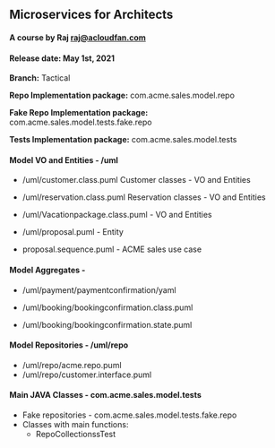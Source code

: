 ## Microservices for Architects
#### A course by Raj   raj@acloudfan.com
#### Release date: May 1st, 2021

**Branch:** Tactical

**Repo Implementation package:**
com.acme.sales.model.repo

**Fake Repo Implementation package:**
com.acme.sales.model.tests.fake.repo

**Tests Implementation package:**
com.acme.sales.model.tests

#### Model VO and Entities - /uml
* /uml/customer.class.puml       Customer classes - VO and Entities
* /uml/reservation.class.puml    Reservation classes - VO and Entities
* /uml/Vacationpackage.class.puml - VO and Entities
* /uml/proposal.puml              - Entity

* proposal.sequence.puml     - ACME sales use case

#### Model Aggregates - 
* /uml/payment/paymentconfirmation/yaml
* /uml/booking/bookingconfirmation.class.puml
  
* /uml/booking/bookingconfirmation.state.puml


#### Model Repositories - /uml/repo
* /uml/repo/acme.repo.puml
* /uml/repo/customer.interface.puml


#### Main JAVA Classes  -  com.acme.sales.model.tests
* Fake repositories - com.acme.sales.model.tests.fake.repo
* Classes with main functions:
  - RepoCollectionssTest


